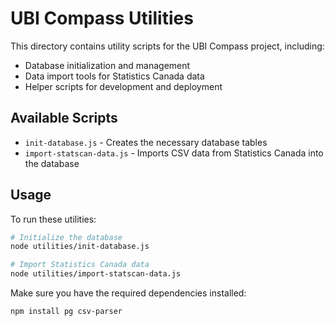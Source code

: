 # UBI Compass Utilities

This directory contains utility scripts for the UBI Compass project, including:

- Database initialization and management
- Data import tools for Statistics Canada data
- Helper scripts for development and deployment

## Available Scripts

- `init-database.js` - Creates the necessary database tables
- `import-statscan-data.js` - Imports CSV data from Statistics Canada into the database

## Usage

To run these utilities:

```bash
# Initialize the database
node utilities/init-database.js

# Import Statistics Canada data
node utilities/import-statscan-data.js
```

Make sure you have the required dependencies installed:
```bash
npm install pg csv-parser
```